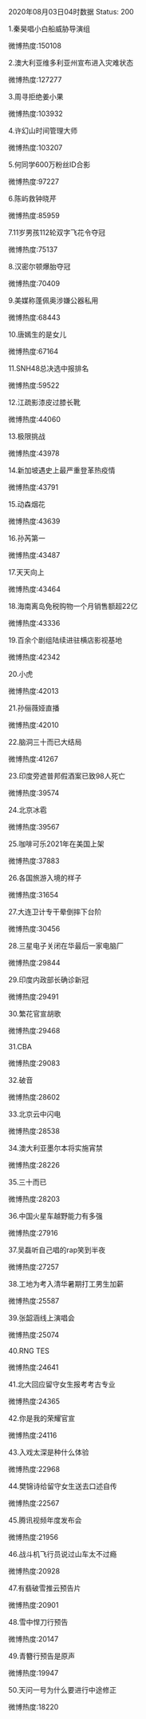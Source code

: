 2020年08月03日04时数据
Status: 200

1.秦昊唱小白船威胁导演组

微博热度:150108

2.澳大利亚维多利亚州宣布进入灾难状态

微博热度:127277

3.周寻拒绝姜小果

微博热度:103932

4.许幻山时间管理大师

微博热度:103207

5.何同学600万粉丝ID合影

微博热度:97227

6.陈屿救钟晓芹

微博热度:85959

7.11岁男孩112轮双字飞花令夺冠

微博热度:75137

8.汉密尔顿爆胎夺冠

微博热度:70409

9.美媒称蓬佩奥涉嫌公器私用

微博热度:68443

10.唐嫣生的是女儿

微博热度:67164

11.SNH48总决选中报排名

微博热度:59522

12.江疏影漆皮过膝长靴

微博热度:44060

13.极限挑战

微博热度:43978

14.新加坡遇史上最严重登革热疫情

微博热度:43791

15.动森烟花

微博热度:43639

16.孙芮第一

微博热度:43487

17.天天向上

微博热度:43464

18.海南离岛免税购物一个月销售额超22亿

微博热度:43336

19.百余个剧组陆续进驻横店影视基地

微博热度:42342

20.小虎

微博热度:42013

21.孙俪薇娅直播

微博热度:42010

22.脑洞三十而已大结局

微博热度:41267

23.印度旁遮普邦假酒案已致98人死亡

微博热度:39574

24.北京冰雹

微博热度:39567

25.咖啡可乐2021年在美国上架

微博热度:37883

26.各国旅游入境的样子

微博热度:31654

27.大连卫计专干晕倒摔下台阶

微博热度:30456

28.三星电子关闭在华最后一家电脑厂

微博热度:29844

29.印度内政部长确诊新冠

微博热度:29491

30.繁花官宣胡歌

微博热度:29468

31.CBA

微博热度:29083

32.破音

微博热度:28602

33.北京云中闪电

微博热度:28538

34.澳大利亚墨尔本将实施宵禁

微博热度:28226

35.三十而已

微博热度:28203

36.中国火星车越野能力有多强

微博热度:27916

37.吴磊听自己唱的rap笑到半夜

微博热度:27257

38.工地为考入清华暑期打工男生加薪

微博热度:25587

39.张韶涵线上演唱会

微博热度:25074

40.RNG TES

微博热度:24641

41.北大回应留守女生报考考古专业

微博热度:24365

42.你是我的荣耀官宣

微博热度:24116

43.入戏太深是种什么体验

微博热度:22968

44.樊锦诗给留守女生送去口述自传

微博热度:22567

45.腾讯视频年度发布会

微博热度:21956

46.战斗机飞行员说过山车太不过瘾

微博热度:20928

47.有翡破雪推云预告片

微博热度:20901

48.雪中悍刀行预告

微博热度:20147

49.青簪行预告是原声

微博热度:19947

50.天问一号为什么要进行中途修正

微博热度:18220

